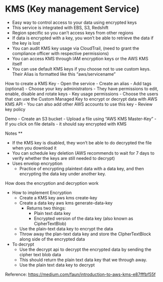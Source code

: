 # KMS (Key management Service)
- Easy way to control access to your data using encrypted keys
- This service is integrated with EBS, S3, Redshift
- Region specific so you can’t access keys from other regions
- If data is encrypted with a key, you won’t be able to retrieve the data if the key is lost
- You can audit KMS key usage via CloudTrail, (need to grant the compliance officer with respective permissions)
- You can access KMS through IAM encryption keys or the AWS KMS itself
- You can use default KMS keys if you choose not to use custom keys. Their Alias is formatted like this “aws/servicename”

How to create a KMS Key
	- Open the service
	- Create an alias
	- Add tags (optional)
	- Choose your key administrators
		- They have permissions to edit, enable, disable and rotate keys
	- Key usage permissions
		- Choose the users that can use the Custom Managed Key to encrypt or decrypt data with AWS KMS API
		- You can also add other AWS accounts to use this key
	- Review key policy

Demo
	- Create an S3 bucket
	- Upload a file using “AWS KMS Master-Key”
	- If you click on file details - it should say encrypted with KMS

Notes **
- If the KMS key is disabled, they won’t be able to do decrypted the file when you download it
- You can schedule key deletion (AWS recommends to wait for 7 days to verify whether the keys are still needed to decrypt)
- Uses envelop encryption
	- Practice of encrypting plaintext data with a data key, and then encrypting the data key under another key.

How does the encryption and decryption work
- How to implement Encryption
    - Create a KMS key aws kms create-key
    - Create a data key aws kms generate-data-key
        - Returns two things:
            - Plain text data key
            - Encrypted version of the data key (also known as CipherTextBlob)
    - Use the plain-text data key to encrypt the data
    - Throw away the plan-text data key and store the CIpherTextBlock along side of the encrypted data
- To decrypt
    - Use the decrypt api to decrypt the encrypted data by sending the cipher text blob data
    - This should return the plain text data key that we through away.
    - Use the plain text data key to decrypt

Reference: https://medium.com/faun/introduction-to-aws-kms-e87fffbf55f
